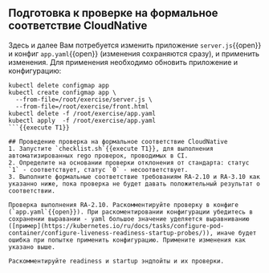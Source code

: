 ## Подготовка к проверке на формальное соответствие CloudNative
Здесь и далее Вам потребуется изменить приложение `server.js`{{open}} и конфиг `app.yaml`{{open}} (изменения сохраняются сразу), и применить изменения. Для применения необходимо обновить приложение и конфигурацию:
```
kubectl delete configmap app
kubectl create configmap app \
  --from-file=/root/exercise/server.js \
  --from-file=/root/exercise/front.html
kubectl delete -f /root/exercise/app.yaml
kubectl apply  -f /root/exercise/app.yaml
```{{execute T1}}

## Проведение проверка на формальное соответствие CloudNative
1. Запустите `checklist.sh`{{execute T1}}, для выполнения автоматизированных rego проверок, проводимых в CI.
2. Определите на основании проверки отклонения от стандарта: статус `1` - соответствует, статус `0` - несоответствует.
3. Выполните формальные соответствие требованиям RA-2.10 и RA-3.10 как указанно ниже, пока проверка не будет давать положительный результат о соответствии.

Проверка выполнения RA-2.10. Раскомментируйте проверку в конфиге (`app.yaml`{{open}}). При раскоментировании конфигурации убедитесь в сохранении выравании - yaml большое значение уделяется выравниванию ([пример](https://kubernetes.io/ru/docs/tasks/configure-pod-container/configure-liveness-readiness-startup-probes/)), иначе будет ошибка при попытке применить конфигурацию. Примените изменения как указано выше. 

Раскомментируйте readiness и startup эндпойты и их проверки.

